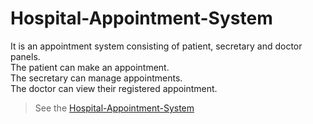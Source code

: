 # Hospital-Appointment-System
It is an appointment system consisting of patient, secretary and doctor panels.<br/>
The patient can make an appointment.<br/>
The secretary can manage appointments.<br/>
The doctor can view their registered appointment.<br/>
> See the [Hospital-Appointment-System](https://github.com/edacaam/100DaysOfCode-CSharp/tree/master/Day18)
